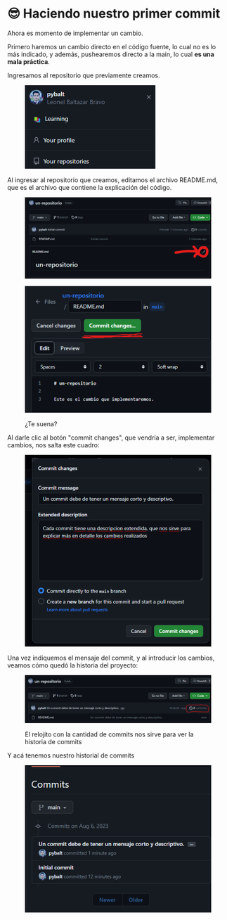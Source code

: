 # 😎 Haciendo nuestro primer commit

Ahora es momento de implementar un cambio.

Primero haremos un cambio directo en el código fuente, lo cual no es lo más indicado, y además, pushearemos directo a la main, lo cual **es una mala práctica**.

Ingresamos al repositorio que previamente creamos.

<figure><img src="assets/image (9).png" alt=""><figcaption></figcaption></figure>

Al ingresar al repositorio que creamos, editamos el archivo README.md, que es el archivo que contiene la explicación del código.

<figure><img src="assets/image (11).png" alt=""><figcaption></figcaption></figure>

<figure><img src="assets/image (12).png" alt=""><figcaption><p>¿Te suena?</p></figcaption></figure>

Al darle clic al botón "commit changes", que vendría a ser, implementar cambios, nos salta este cuadro:

<figure><img src="assets/image (13).png" alt=""><figcaption></figcaption></figure>

Una vez indiquemos el mensaje del commit, y al introducir los cambios, veamos cómo quedó la historia del proyecto:

<figure><img src="assets/image (14).png" alt=""><figcaption><p>El relojito con la cantidad de commits nos sirve para ver la historia de commits</p></figcaption></figure>

Y acá tenemos nuestro historial de commits

<figure><img src="assets/image (15).png" alt=""><figcaption></figcaption></figure>
